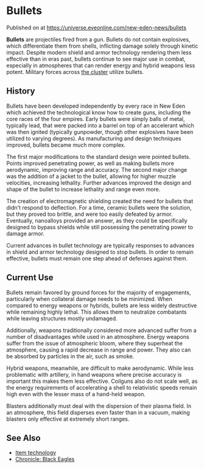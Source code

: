 # Bullets
Published on  at https://universe.eveonline.com/new-eden-news/bullets

**Bullets** are projectiles fired from a gun. Bullets do not contain
explosives, which differentiate them from shells, inflicting damage
solely through kinetic impact. Despite modern shield and armor
technology rendering them less effective than in eras past, bullets
continue to see major use in combat, especially in atmospheres that can
render energy and hybrid weapons less potent. Military forces across
[the cluster](5m9PDmbyzmRXdP1vvQETRk) utilize bullets.

History
-------

Bullets have been developed independently by every race in New Eden
which achieved the technological know how to create guns, including the
core races of the four empires. Early bullets were simply balls of
metal, typically lead, that were packed into a barrel on top of an
accelerant which was then ignited (typically gunpowder, though other
explosives have been utilized to varying degrees). As manufacturing and
design techniques improved, bullets became much more complex.

The first major modifications to the standard design were pointed
bullets. Points improved penetrating power, as well as making bullets
more aerodynamic, improving range and accuracy. The second major change
was the addition of a jacket to the bullet, allowing for higher muzzle
velocities, increasing lethality. Further advances improved the design
and shape of the bullet to increase lethality and range even more.

The creation of electromagnetic shielding created the need for bullets
that didn't respond to deflection. For a time, ceramic bullets were the
solution, but they proved too brittle, and were too easily defeated by
armor. Eventually, nanoalloys provided an answer, as they could be
specifically designed to bypass shields while still possessing the
penetrating power to damage armor.

Current advances in bullet technology are typically responses to
advances in shield and armor technology designed to stop bullets. In
order to remain effective, bullets must remain one step ahead of
defenses against them.

Current Use
-----------

Bullets remain favored by ground forces for the majority of engagements,
particularly when collateral damage needs to be minimized. When compared
to energy weapons or hybrids, bullets are less widely destructive while
remaining highly lethal. This allows them to neutralize combatants while
leaving structures mostly undamaged.

Additionally, weapons traditionally considered more advanced suffer from
a number of disadvantages while used in an atmosphere. Energy weapons
suffer from the issue of atmospheric bloom, where they superheat the
atmosphere, causing a rapid decrease in range and power. They also can
be absorbed by particles in the air, such as smoke.

Hybrid weapons, meanwhile, are difficult to make aerodynamic. While less
problematic with artillery, in hand weapons where precise accuracy is
important this makes them less effective. Coilguns also do not scale
well, as the energy requirements of accelerating a shell to relativistic
speeds remain high even with the lesser mass of a hand-held weapon.

Blasters additionally must deal with the dispersion of their plasma
field. In an atmosphere, this field disperses even faster than in a
vacuum, making blasters only effective at extremely short ranges.

See Also
--------

-   [Item technology](1atx3NGYkl3oP5JiEa1ShQ)
-   [Chronicle: Black Eagles](6eVk3icIk4UHf5Uh799xDN)

